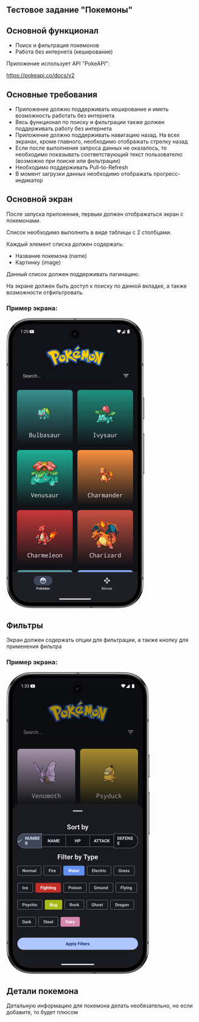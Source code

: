 ## Тестовое задание "Покемоны"

## Основной функционал
* Поиск и фильтрация покемонов
* Работа без интернета (кеширование)

Приложение использует API "PokeAPI":

https://pokeapi.co/docs/v2

## Основные требования
* Приложение должно поддерживать кеширование и иметь возможность работать без интернета
* Весь функционал по поиску и фильтрации также должен поддерживать работу без интернета
* Приложение должно поддерживать навигацию назад. На всех экранах, кроме главного, необходимо отображать стрелку назад
* Если после выполнения запроса данных не оказалось, то необходимо показывать соответствующий текст пользователю (возможно при поиске или фильтрации)
* Необходимо поддерживать Pull-to-Refresh
* В момент загрузки данных необходимо отображать прогресс-индикатор

## Основной экран

После запуска приложения, первым должен отображаться экран с покемонами.

Список необходимо выполнить в виде таблицы с 2 столбцами.

Каждый элемент списка должен содержать:
* Название покемона (name)
* Картинку (image)

Данный список должен поддерживать пагинацию.

На экране должен быть доступ к поиску по данной вкладке, а также возможности отфильтровать.

### Пример экрана:

![](docs/01_list.png)

## Фильтры

Экран должен содержать опции для фильтрации, а также кнопку для применения фильтра

### Пример экрана:

![](docs/02_filter.png)

## Детали покемона

Детальную информацию для покемона делать необязательно, но если добавите, то будет плюсом

